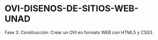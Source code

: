 # OVI-DISENOS-DE-SITIOS-WEB-UNAD
Fase 3: Construcción: Crear un OVI en formato WEB con HTML5 y CSS3.
